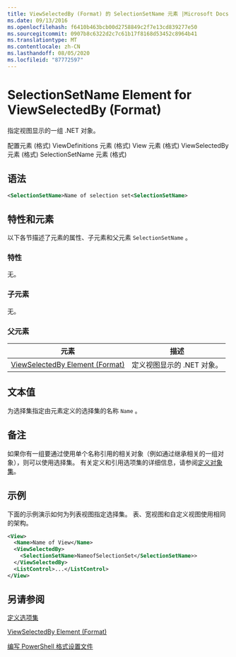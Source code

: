 ```yaml
---
title: ViewSelectedBy (Format) 的 SelectionSetName 元素 |Microsoft Docs
ms.date: 09/13/2016
ms.openlocfilehash: f6410b463bcb00d2758849c2f7e13cd839277e50
ms.sourcegitcommit: 0907b8c6322d2c7c61b17f8168d53452c8964b41
ms.translationtype: MT
ms.contentlocale: zh-CN
ms.lasthandoff: 08/05/2020
ms.locfileid: "87772597"
---
```

# <a name="selectionsetname-element-for-viewselectedby-format"></a>SelectionSetName Element for ViewSelectedBy (Format)

指定视图显示的一组 .NET 对象。

配置元素 (格式) ViewDefinitions 元素 (格式) View 元素 (格式) ViewSelectedBy 元素 (格式) SelectionSetName 元素 (格式) 

## <a name="syntax"></a>语法

```xml
<SelectionSetName>Name of selection set<SelectionSetName>
```

## <a name="attributes-and-elements"></a>特性和元素

以下各节描述了元素的属性、子元素和父元素 `SelectionSetName` 。

### <a name="attributes"></a>特性

无。

### <a name="child-elements"></a>子元素

无。

### <a name="parent-elements"></a>父元素

|元素|描述|
|-------------|-----------------|
|[ViewSelectedBy Element (Format)](./viewselectedby-element-format.md)|定义视图显示的 .NET 对象。|

## <a name="text-value"></a>文本值

为选择集指定由元素定义的选择集的名称 `Name` 。

## <a name="remarks"></a>备注

如果你有一组要通过使用单个名称引用的相关对象（例如通过继承相关的一组对象），则可以使用选择集。 有关定义和引用选项集的详细信息，请参阅[定义对象集](./defining-selection-sets.md)。

## <a name="example"></a>示例

下面的示例演示如何为列表视图指定选择集。 表、宽视图和自定义视图使用相同的架构。

```xml
<View>
  <Name>Name of View</Name>
  <ViewSelectedBy>
    <SelectionSetName>NameofSelectionSet</SelectionSetName>>
  </ViewSelectedBy>
  <ListControl>...</ListControl>
</View>
```

## <a name="see-also"></a>另请参阅

[定义选项集](./defining-selection-sets.md)

[ViewSelectedBy Element (Format)](./viewselectedby-element-format.md)

[编写 PowerShell 格式设置文件](./writing-a-powershell-formatting-file.md)

